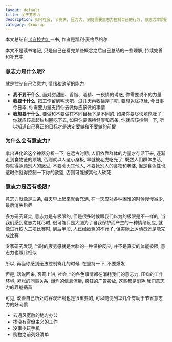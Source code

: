 ```yaml
---
layout: default
title: 关于意志力
description: 如今社会, 节奏快, 压力大, 到处需要意志力控制自己的行为, 意志力本质是什么, 怎么训练意志力
category: Grow-up
---
```


本文总结自[《自控力》](https://book.douban.com/subject/10786473/)一书, 作者是凯利·麦格尼格尔

本文不是读书笔记, 只是自己在看完某些概念之后自己总结的一些理解, 持续完善和补充中

### 意志力是什么呢?

就是控制自己注意力, 情绪和欲望的能力

* **我不要干什么**, 面对甜甜圈、香烟、酒精、一夜情的诱惑, 你需要说不的力量
* **我要干什么**, 把工作留到明天吧、过几天再收拾屋子吧, 要想免除拖延, 今日事今日毕, 你需要力量支持你去做你应该做的事情 
* **我想要干什么**, 要做和不要做在不同目标下是不同的, 如果你要尽快填饱肚子, 你就应该拿起甜甜圈吃下去, 如果你要保持健康和苗条, 你就应该控制一下, 
所以知道自己真正的目标才是决定要做和不要做的前提

### 为什么会有意志力?

拿出进化论这个神器分析一下, 在远古时期, 人们依靠群体的力量才存活下来, 逐渐走到食物链的顶端, 否则就以人这小身板, 早就被老虎吃光了,
既然人们群体生活, 你就得照顾别人的感受, 不要惹火其他人, 不要抢别人的食物和老婆, 但是食色性也, 这时你就得控制一下你的欲望, 否则可能被其他人砍死

### 意志力是否有极限?

意志力就像是血条, 每天早上起来就会充满, 在一天应对各种困难的时候慢慢减少, 最后消失殆尽

多方研究证实, 意志力是有极限的, 但是很多时候跟我们以为的极限是不一样的, 当我们感到意志力耗尽时, 很可能只是大脑为了自我保护而产生的一种情绪反应,
就像进行铁人三项比赛时, 到后半段, 人已经疲惫的不行了, 但实际上运动员还是能完成比赛

专家研究发现, 当时的疲劳感就是大脑的一种保护反应, 并不是真实的体能极限, 意志力也跟此相似

所以, 再当你感到无法控制寄几的时候, 在坚持一下, 不要爆发

但是, 话说回来, 客观上讲, 社会上的各色事情都在消耗我们的意志力, 压抑的工作环境, 紧张的同事关系, 爆炸的信息流量, 疯狂的广告投放, 这些都是消耗
我们意志力的罪魁祸首

可见, 改善自己所处的客观环境也是很重要的, 可以随便列举几个有助于节省意志力的好习惯

* 去通风宽敞的地方办公
* 找没有官僚主义的工作
* 没事少玩手机
* 购物之前列好清单
